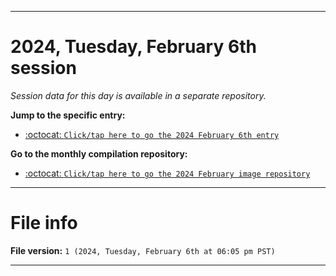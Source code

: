 
***

# 2024, Tuesday, February 6th session

_Session data for this day is available in a separate repository._

**Jump to the specific entry:**

- [:octocat: `Click/tap here to go the 2024 February 6th entry`](https://github.com/seanpm2001/SeansLifeArchive_Images_MotorWorld_CarFactory_Y2024_V2/tree/SeansLifeArchive_Images_MotorWorld_CarFactory_Y2024_V2_Main-dev/02_February/06/)

**Go to the monthly compilation repository:**

- [:octocat: `Click/tap here to go the 2024 February image repository`](https://github.com/seanpm2001/SeansLifeArchive_Images_MotorWorld_CarFactory_Y2024_V2/)

***

# File info

**File version:** `1 (2024, Tuesday, February 6th at 06:05 pm PST)`

***
